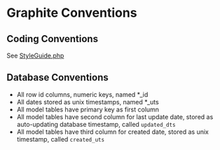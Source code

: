 Graphite Conventions
====

Coding Conventions
---
See [StyleGuide.php](https://github.com/stationer/Graphite/blob/master/StyleGuide.php)

Database Conventions
---
- All row id columns, numeric keys, named *_id
- All dates stored as unix timestamps, named *_uts
- All model tables have primary key as first column
- All model tables have second column for last update date, stored as auto-updating database timestamp, called `updated_dts`
- All model tables have third column for created date, stored as unix timestamp, called `created_uts`
